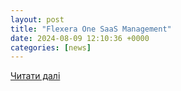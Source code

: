 ```yaml
---
layout: post
title: "Flexera One SaaS Management"
date: 2024-08-09 12:10:36 +0000
categories: [news]
---
```


[Читати далі](https://www.flexera.com/products/flexera-one/saas-management)
